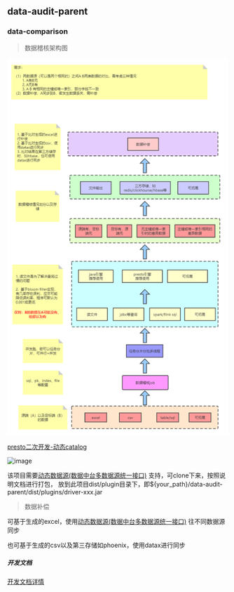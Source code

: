 ## data-audit-parent

### data-comparison

> 数据稽核架构图

![image](docs/images/structure.png)

[presto二次开发-动态catalog](https://github.com/thestyleofme/prestosql)

![image](docs/images/preto-dynamic-catalog.png)

该项目需要[动态数据源(数据中台多数据源统一接口)](https://github.com/thestyleofme/plugin-driver-parent.git) 支持，可clone下来，按照说明文档进行打包，
放到此项目dist/plugin目录下，即${your_path}/data-audit-parent/dist/plugins/driver-xxx.jar

> 数据补偿

可基于生成的excel，使用[动态数据源(数据中台多数据源统一接口)](https://github.com/thestyleofme/plugin-driver-parent.git) 往不同数据源同步

也可基于生成的csv以及第三存储如phoenix，使用datax进行同步

##### 开发文档

[开发文档详情](docs/start.md)

   

